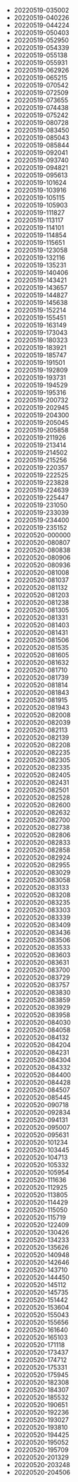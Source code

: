 * 20220519-035002
* 20220519-040226
* 20220519-044224
* 20220519-050403
* 20220519-052950
* 20220519-054339
* 20220519-055138
* 20220519-055931
* 20220519-062926
* 20220519-065215
* 20220519-070542
* 20220519-072509
* 20220519-073655
* 20220519-074438
* 20220519-075242
* 20220519-080728
* 20220519-083450
* 20220519-085043
* 20220519-085844
* 20220519-092041
* 20220519-093740
* 20220519-094821
* 20220519-095613
* 20220519-101624
* 20220519-103916
* 20220519-105115
* 20220519-105903
* 20220519-111827
* 20220519-113117
* 20220519-114101
* 20220519-114854
* 20220519-115651
* 20220519-123058
* 20220519-132116
* 20220519-135231
* 20220519-140406
* 20220519-143421
* 20220519-143657
* 20220519-144827
* 20220519-145638
* 20220519-152214
* 20220519-155451
* 20220519-163149
* 20220519-173043
* 20220519-180323
* 20220519-183921
* 20220519-185747
* 20220519-191501
* 20220519-192809
* 20220519-193731
* 20220519-194529
* 20220519-195316
* 20220519-200732
* 20220519-202945
* 20220519-204300
* 20220519-205045
* 20220519-205858
* 20220519-211926
* 20220519-213414
* 20220519-214502
* 20220519-215256
* 20220519-220357
* 20220519-222525
* 20220519-223828
* 20220519-224639
* 20220519-225447
* 20220519-231050
* 20220519-233039
* 20220519-234400
* 20220519-235152
* 20220520-000000
* 20220520-080807
* 20220520-080838
* 20220520-080906
* 20220520-080936
* 20220520-081008
* 20220520-081037
* 20220520-081132
* 20220520-081203
* 20220520-081238
* 20220520-081305
* 20220520-081331
* 20220520-081403
* 20220520-081431
* 20220520-081506
* 20220520-081535
* 20220520-081605
* 20220520-081632
* 20220520-081710
* 20220520-081739
* 20220520-081814
* 20220520-081843
* 20220520-081915
* 20220520-081943
* 20220520-082008
* 20220520-082039
* 20220520-082113
* 20220520-082139
* 20220520-082208
* 20220520-082235
* 20220520-082305
* 20220520-082335
* 20220520-082405
* 20220520-082431
* 20220520-082501
* 20220520-082528
* 20220520-082600
* 20220520-082632
* 20220520-082700
* 20220520-082738
* 20220520-082806
* 20220520-082833
* 20220520-082858
* 20220520-082924
* 20220520-082955
* 20220520-083029
* 20220520-083058
* 20220520-083133
* 20220520-083208
* 20220520-083235
* 20220520-083303
* 20220520-083339
* 20220520-083409
* 20220520-083436
* 20220520-083506
* 20220520-083533
* 20220520-083603
* 20220520-083631
* 20220520-083700
* 20220520-083729
* 20220520-083757
* 20220520-083830
* 20220520-083859
* 20220520-083929
* 20220520-083958
* 20220520-084030
* 20220520-084058
* 20220520-084132
* 20220520-084204
* 20220520-084231
* 20220520-084304
* 20220520-084332
* 20220520-084400
* 20220520-084428
* 20220520-084507
* 20220520-085445
* 20220520-090718
* 20220520-092834
* 20220520-094131
* 20220520-095007
* 20220520-095631
* 20220520-101234
* 20220520-103445
* 20220520-104713
* 20220520-105332
* 20220520-105954
* 20220520-111636
* 20220520-112925
* 20220520-113805
* 20220520-114429
* 20220520-115050
* 20220520-115719
* 20220520-122409
* 20220520-130426
* 20220520-134233
* 20220520-135626
* 20220520-140948
* 20220520-142646
* 20220520-143710
* 20220520-144450
* 20220520-145112
* 20220520-145735
* 20220520-151442
* 20220520-153604
* 20220520-155043
* 20220520-155656
* 20220520-161640
* 20220520-165103
* 20220520-171118
* 20220520-173437
* 20220520-174712
* 20220520-175331
* 20220520-175945
* 20220520-182308
* 20220520-184307
* 20220520-185532
* 20220520-190651
* 20220520-192236
* 20220520-193027
* 20220520-193810
* 20220520-194425
* 20220520-195052
* 20220520-195709
* 20220520-201329
* 20220520-203248
* 20220520-204506
